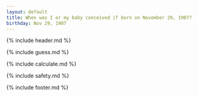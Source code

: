 ```yaml
---
layout: default
title: When was I or my baby conceived if born on November 29, 1907?
birthday: Nov 29, 1907
---
```


{% include header.md %}

{% include guess.md %}

{% include calculate.md %}

{% include safety.md %}

{% include footer.md %}



